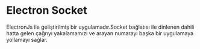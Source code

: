 
# Electron Socket
ElectronJs ile geliştirilmiş bir uygulamadır.Socket bağlatısı ile dinlenen dahili hatta gelen çağrıyı yakalamamızı ve arayan numarayı başka bir uygulamaya yollamayı sağlar.